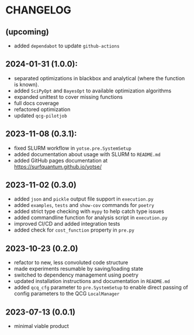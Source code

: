 CHANGELOG
=========

[//]: # (For more details refer to the [documentation]&#40;&#41;.)
(upcoming)
---
* added `dependabot` to update `github-actions`

2024-01-31 (1.0.0):
---
* separated optimizations in blackbox and analytical (where the function is known).
* added `SciPyOpt` and `BayesOpt` to available optimization algorithms
* expanded unittest to cover missing functions
* full docs coverage
* refactored optimization
* updated `qcg-pilotjob`

2023-11-08 (0.3.1):
---
* fixed SLURM workflow in `yotse.pre.SystemSetup`
* added documentation about usage with SLURM to `README.md`
* added GitHub pages documentation at https://surfquantum.github.io/yotse/


2023-11-02 (0.3.0)
---
* added `json` and `pickle` output file support in `execution.py`
* added `examples`, `tests` and `show-cov` commands for `poetry`
* added strict type checking with `mypy` to help catch type issues
* added commandline function for analysis script in `execution.py`
* improved CI/CD and added integration tests
* added check for `cost_function` property in `pre.py`


2023-10-23 (0.2.0)
---
* refactor to new, less convoluted code structure
* made experiments resumable by saving/loading state
* switched to dependency management using poetry
* updated installation instructions and documentation in `README.md`
* added `qcq_cfg` parameter to `pre.SystemSetup` to enable direct passing of config parameters to the QCG `LocalManager`


2023-07-13 (0.0.1)
---
* minimal viable product
